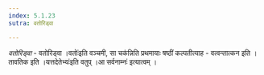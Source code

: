 ```yaml
---
index: 5.1.23
sutra: वतोरिड्वा

---
```

_वतोरिड्वा_ - वतोरिड्वा ।वतोः॑इति वञ्चमी, सा चक॑न्निति प्रथमायाः षष्ठीं कल्पतीत्याह - वत्वन्तात्कन इति । तावतिक इति ।यत्तदेतेभ्यः॑इति वतुप् ।आ सर्वनाम्नः॑ इत्यात्वम् ।